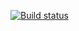 [![Build status](https://ci.appveyor.com/api/projects/status/og0eemsbi31cp6o0?svg=true)](https://ci.appveyor.com/project/AleksandrMukhin/2-4-page-object-bdd)
